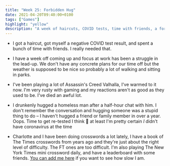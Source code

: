 ```yaml
---
title: "Week 25: Forbidden Hug"
date: 2021-04-20T09:40:00+0100
tags: ["Games"]
highlight: "yellow"
description: "A week of haircuts, COVID tests, time with friends, a forbidden hug, and doing an awful lot of crosswords."
---
```


  * I got a haircut, got myself a negative COVID test result, and spent a bunch of time with friends. I really needed that.

  * I have a week off coming up and focus at work has been a struggle in the lead-up. We don't have any concrete plans for our time off but the weather is supposed to be nice so probably a lot of walking and sitting in parks.

  * I've been playing a lot of Assassin's Creed Valhalla, I've warmed to it now. I'm very rusty with gaming and my reactions aren't as good as they used to be. I've died an awful lot.

  * I drunkenly hugged a homeless man after a half-hour chat with him. I don't remember the conversation and hugging someone was a stupid thing to do – I haven't hugged a friend or family member in over a year. Oops. Time to get re-tested I think :grimacing: at least I'm pretty certain _I_ didn't have coronavirus at the time

  * Charlotte and I have been doing crosswords a lot lately, I have a book of The Times crosswords from years ago and they're just about the right level of difficulty. The FT ones are too difficult. I'm also playing The New York Times mini crossword daily, and have a leaderboard with some friends. [You can add me here](https://www.nytimes.com/puzzles/leaderboards/invite/020a8211-1cb6-4b58-abcd-fbb4b07dc059) if you want to see how slow I am.